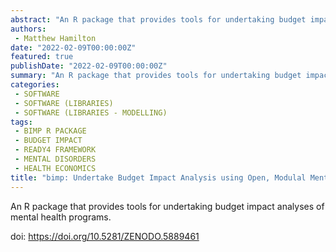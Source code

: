 ```yaml
---
abstract: "An R package that provides tools for undertaking budget impact analyses of mental health programs."
authors:
 - Matthew Hamilton
date: "2022-02-09T00:00:00Z"
featured: true
publishDate: "2022-02-09T00:00:00Z"
summary: "An R package that provides tools for undertaking budget impact analyses of mental health programs..."
categories:
 - SOFTWARE
 - SOFTWARE (LIBRARIES)
 - SOFTWARE (LIBRARIES - MODELLING)
tags:
 - BIMP R PACKAGE
 - BUDGET IMPACT
 - READY4 FRAMEWORK
 - MENTAL DISORDERS
 - HEALTH ECONOMICS
title: "bimp: Undertake Budget Impact Analysis using Open, Modulal Mental Health Simulations"
---
```


An R package that provides tools for undertaking budget impact analyses of mental health programs.

doi: https://doi.org/10.5281/ZENODO.5889461